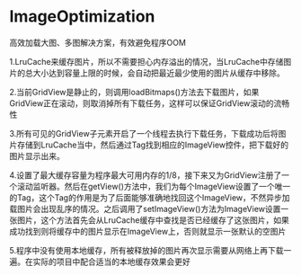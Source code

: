 # ImageOptimization
高效加载大图、多图解决方案，有效避免程序OOM


1.LruCache来缓存图片，所以不需要担心内存溢出的情况，当LruCache中存储图片的总大小达到容量上限的时候，会自动把最近最少使用的图片从缓存中移除。

2.当前GridView是静止的，则调用loadBitmaps()方法去下载图片，如果GridView正在滚动，则取消掉所有下载任务，这样可以保证GridView滚动的流畅性

3.所有可见的GridView子元素开启了一个线程去执行下载任务，下载成功后将图片存储到LruCache当中，然后通过Tag找到相应的ImageView控件，把下载好的图片显示出来。

4.设置了最大缓存容量为程序最大可用内存的1/8，接下来又为GridView注册了一个滚动监听器。然后在getView()方法中，我们为每个ImageView设置了一个唯一的Tag，这个Tag的作用是为了后面能够准确地找回这个ImageView，不然异步加载图片会出现乱序的情况。之后调用了setImageView()方法为ImageView设置一张图片，这个方法首先会从LruCache缓存中查找是否已经缓存了这张图片，如果成功找到则将缓存中的图片显示在ImageView上，否则就显示一张默认的空图片

5.程序中没有使用本地缓存，所有被释放掉的图片再次显示需要从网络上再下载一遍。在实际的项目中配合适当的本地缓存效果会更好
